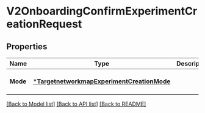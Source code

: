 # V2OnboardingConfirmExperimentCreationRequest

## Properties
Name | Type | Description | Notes
------------ | ------------- | ------------- | -------------
**Mode** | [***TargetnetworkmapExperimentCreationMode**](targetnetworkmap.ExperimentCreationMode.md) |  | [optional] [default to null]

[[Back to Model list]](../README.md#documentation-for-models) [[Back to API list]](../README.md#documentation-for-api-endpoints) [[Back to README]](../README.md)

